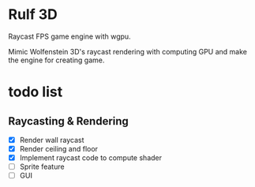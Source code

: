 # Rulf 3D
Raycast FPS game engine with wgpu.

Mimic Wolfenstein 3D's raycast rendering with computing GPU and make the engine for creating game.

# todo list

## Raycasting & Rendering

- [x] Render wall raycast
- [x] Render ceiling and floor
- [x] Implement raycast code to compute shader
- [ ] Sprite feature
- [ ] GUI